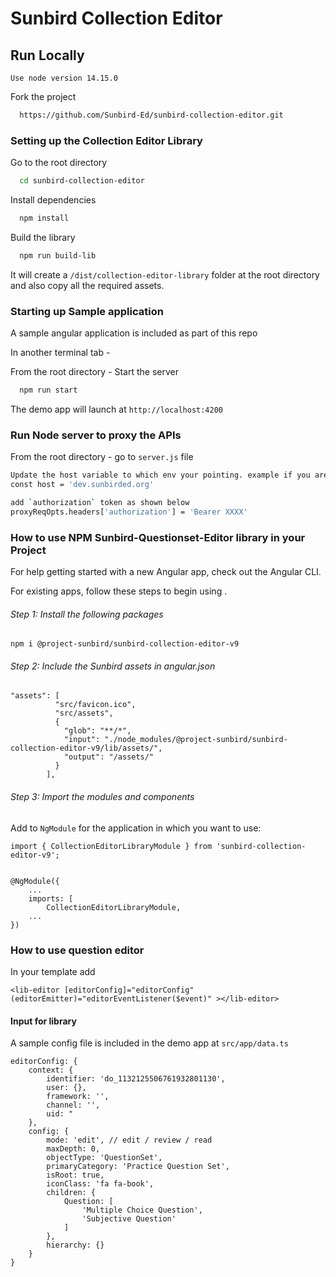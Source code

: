 # Sunbird Collection Editor

## Run Locally

`Use node version 14.15.0`

Fork the project

```bash
  https://github.com/Sunbird-Ed/sunbird-collection-editor.git
```

### Setting up the Collection Editor Library
Go to the root directory

```bash
  cd sunbird-collection-editor
```

Install dependencies

```bash
  npm install
```

Build the library

```bash
  npm run build-lib
```

It will create a `/dist/collection-editor-library` folder at the root directory and also copy all the required assets.


### Starting up Sample application

A sample angular application is included as part of this repo

In another terminal tab -

From the root directory - Start the server

```bash
  npm run start
```
The demo app will launch at `http://localhost:4200`

### Run Node server to proxy the APIs
From the root directory - go to `server.js` file
```bash
Update the host variable to which env your pointing. example if you are pointing sunbird dev instance update veriable like below
const host = 'dev.sunbirded.org'

add `authorization` token as shown below
proxyReqOpts.headers['authorization'] = 'Bearer XXXX'
```

### How to use NPM Sunbird-Questionset-Editor library in your Project

For help getting started with a new Angular app, check out the Angular CLI.

For existing apps, follow these steps to begin using .

###### Step 1: Install the following packages

    npm i @project-sunbird/sunbird-collection-editor-v9

######  Step 2: Include the Sunbird assets in angular.json

    "assets": [
              "src/favicon.ico",
              "src/assets",
              {
                "glob": "**/*",
                "input": "./node_modules/@project-sunbird/sunbird-collection-editor-v9/lib/assets/",
                "output": "/assets/"
              }
            ],

######  Step 3: Import the modules and components

Add to `NgModule` for the application in which you want to use:

    import { CollectionEditorLibraryModule } from 'sunbird-collection-editor-v9';


    @NgModule({
	    ...
	    imports: [
            CollectionEditorLibraryModule,
	    ...
    })

### How to use question editor
In your template add

	<lib-editor [editorConfig]="editorConfig" (editorEmitter)="editorEventListener($event)" ></lib-editor>

#### Input for library

A sample config file is included in the demo app at `src/app/data.ts`

    editorConfig: {
        context: {
            identifier: 'do_1132125506761932801130',
            user: {},
            framework: '',
            channel: '',
            uid: "
        },
        config: {
            mode: 'edit', // edit / review / read
            maxDepth: 0,
            objectType: 'QuestionSet',
            primaryCategory: 'Practice Question Set',
            isRoot: true,
            iconClass: 'fa fa-book',
            children: {
                Question: [
                    'Multiple Choice Question',
                    'Subjective Question'
                ]
            },
            hierarchy: {}
        }
    }
